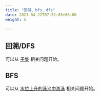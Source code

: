 ```yaml
---
title: "回溯、bfs、dfs"
date: 2021-04-22T07:52:03+08:00
weight: 5

---
```


## 回溯/DFS

可以从 [子集](subsets) 相关问题开始。

## BFS

可以从 [水位上升的泳池中游泳](swim-in-rising-water) 相关问题开始。
